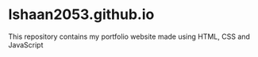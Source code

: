 # Ishaan2053.github.io
This repository contains my portfolio website made using HTML, CSS and JavaScript
